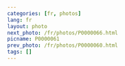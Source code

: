 ```yaml
---
categories: [fr, photos]
lang: fr
layout: photo
next_photo: /fr/photos/P0000066.html
picname: P0000061
prev_photo: /fr/photos/P0000060.html
tags: []
---
```

